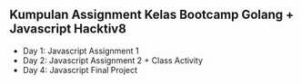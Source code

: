 ## Kumpulan Assignment Kelas Bootcamp Golang + Javascript Hacktiv8
- Day 1: Javascript Assignment 1
- Day 2: Javascript Assignment 2 + Class Activity
- Day 4: Javascript Final Project